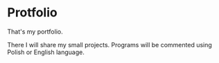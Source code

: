# Protfolio
That's my portfolio.

There I will share my small projects.
Programs will be commented using Polish or English language.

